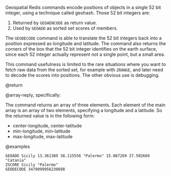 Geospatial Redis commands encode positions of objects in a single 52 bit
integer, using a technique called geohash. Those 52 bit integers are:

1. Returned by `GEOAENCODE` as return value.
2. Used by `GEOADD` as sorted set scores of members.

The `GEODECODE` command is able to translate the 52 bit integers back into a
position expressed as longitude and latitude. The command also returns the
corners of the box that the 52 bit integer identifies on the earth surface,
since each 52 integer actually represent not a single point, but a small area.

This command usefulness is limited to the rare situations where you want to
fetch raw data from the sorted set, for example with `ZRANGE`, and later need to
decode the scores into positions. The other obvious use is debugging.

@return

@array-reply, specifically:

The command returns an array of three elements. Each element of the main array
is an array of two elements, specifying a longitude and a latitude. So the
returned value is in the following form:

- center-longitude, center-latitude
- min-longitude, min-latitude
- max-longitude, max-latitude

@examples

```cli
GEOADD Sicily 13.361389 38.115556 "Palermo" 15.087269 37.502669 "Catania"
ZSCORE Sicily "Palermo"
GEODECODE 3479099956230698
```
